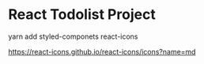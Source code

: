 # React Todolist Project

yarn add styled-componets react-icons


https://react-icons.github.io/react-icons/icons?name=md
